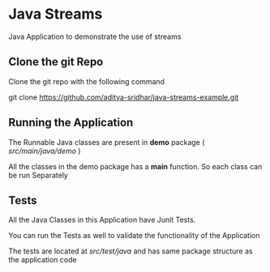 # Java Streams
Java Application to demonstrate the use of streams

## Clone the git Repo

Clone the git repo with the following command

git clone https://github.com/aditya-sridhar/java-streams-example.git

## Running the Application 

The Runnable Java classes are present in **demo** package ( *src/main/java/demo* )

All the classes in the demo package has a **main** function. So each class can be run Separately

## Tests

All the Java Classes in this Application have Junit Tests. 

You can run the Tests as well to validate the functionality of the Application

The tests are located at *src/test/java* and has same package structure as the application code
